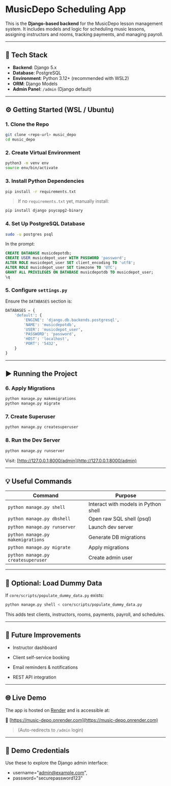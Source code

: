 # MusicDepo Scheduling App

This is the **Django-based backend** for the MusicDepo lesson management system. It includes models and logic for scheduling music lessons, assigning instructors and rooms, tracking payments, and managing payroll.

---

## 🧱 Tech Stack

- **Backend**: Django 5.x
- **Database**: PostgreSQL
- **Environment**: Python 3.12+ (recommended with WSL2)
- **ORM**: Django Models
- **Admin Panel**: `/admin` (Django default)

---

## ⚙️ Getting Started (WSL / Ubuntu)

### 1. Clone the Repo

```bash
git clone <repo-url> music_depo
cd music_depo
````

### 2. Create Virtual Environment

```bash
python3 -m venv env
source env/bin/activate
```

### 3. Install Python Dependencies

```bash
pip install -r requirements.txt
```

> If no `requirements.txt` yet, manually install:

```bash
pip install django psycopg2-binary
```

### 4. Set Up PostgreSQL Database

```bash
sudo -u postgres psql
```

In the prompt:

```sql
CREATE DATABASE musicdepotdb;
CREATE USER musicdepot_user WITH PASSWORD 'password';
ALTER ROLE musicdepot_user SET client_encoding TO 'utf8';
ALTER ROLE musicdepot_user SET timezone TO 'UTC';
GRANT ALL PRIVILEGES ON DATABASE musicdepotdb TO musicdepot_user;
\q
```

### 5. Configure `settings.py`

Ensure the `DATABASES` section is:

```python
DATABASES = {
    'default': {
        'ENGINE': 'django.db.backends.postgresql',
        'NAME': 'musicdepotdb',
        'USER': 'musicdepot_user',
        'PASSWORD': 'password',
        'HOST': 'localhost',
        'PORT': '5432',
    }
}
```

---

## ▶️ Running the Project

### 6. Apply Migrations

```bash
python manage.py makemigrations
python manage.py migrate
```

### 7. Create Superuser

```bash
python manage.py createsuperuser
```

### 8. Run the Dev Server

```bash
python manage.py runserver
```

Visit: [http://127.0.0.1:8000/admin](http://127.0.0.1:8000/admin)

---

## 💡 Useful Commands

|Command|Purpose|
|---|---|
|`python manage.py shell`|Interact with models in Python shell|
|`python manage.py dbshell`|Open raw SQL shell (psql)|
|`python manage.py runserver`|Launch dev server|
|`python manage.py makemigrations`|Generate DB migrations|
|`python manage.py migrate`|Apply migrations|
|`python manage.py createsuperuser`|Create admin user|

---

## 🧪 Optional: Load Dummy Data

If `core/scripts/populate_dummy_data.py` exists:

```bash
python manage.py shell < core/scripts/populate_dummy_data.py
```

This adds test clients, instructors, rooms, payments, payroll, and schedules.

---

## 🚧 Future Improvements

- Instructor dashboard
    
- Client self-service booking
    
- Email reminders & notifications
    
- REST API integration
    
---

## 🌐 Live Demo

The app is hosted on [Render](https://render.com) and is accessible at:

🔗 [https://music-depo.onrender.com](https://music-depo.onrender.com)

> (Auto-redirects to `/admin` login)

---

## 🔐 Demo Credentials

Use these to explore the Django admin interface:

- username="admin@example.com",
- password="securepassword123"
